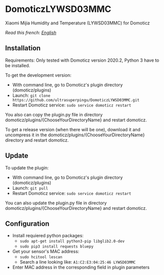 # DomoticzLYWSD03MMC
Xiaomi Mijia Humidity and Temperature (LYWSD03MMC) for Domoticz

*Read this french: [English](README.fr.md)*
## Installation
Requirements: Only tested with Domoticz version 2020.2, Python 3 have to be installed.

To get the development version:
* With command line, go to Domoticz's plugin directory (domoticz/plugins)
* Launch: ```git clone https://github.com/ultrasuperpingu/DomoticzLYWSD03MMC.git```
* Restart Domoticz service: ```sudo service domoticz restart```

You also can copy the plugin.py file in directory domoticz/plugins/{ChooseYourDirectoryName} and restart domoticz.

To get a release version (when there will be one), download it and uncompress it in the domoticz/plugins/{ChooseYourDirectoryName} directory and restart domoticz.

## Update

To update the plugin:

* With command line, go to Domoticz's plugin directory (domoticz/plugins)
* Launch: ```git pull```
* Restart Domoticz service: ```sudo service domoticz restart```

You can also update the plugin.py file in directory domoticz/plugins/{ChooseYourDirectoryName} and restart domoticz.

## Configuration
 * Install requiered python packages:
   - ```sudo apt-get install python3-pip libglib2.0-dev```
   - ```sudo pip3 install requests bluepy```
 * Get your sensor's MAC address:
   - ```sudo hcitool lescan```
   - Search a line looking like: ```A1:C2:E3:04:25:46 LYWSD03MMC```
 * Enter MAC address in the corresponding field in plugin parameters
